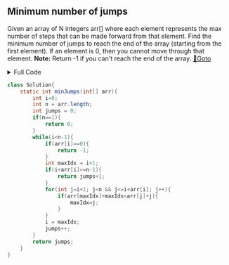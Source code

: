 ## Minimum number of jumps
Given an array of N integers arr[] where each element represents the max number of steps that can be made forward from that element. Find the minimum number of jumps to reach the end of the array (starting from the first element). If an element is 0, then you cannot move through that element.
**Note:** Return -1 if you can't reach the end of the array. [🔗Goto](https://practice.geeksforgeeks.org/problems/minimum-number-of-jumps-1587115620/1/?page=1&difficulty[]=1&status[]=unsolved&company[]=Amazon&sortBy=submissions#) 

<details>
<summary>Full Code</summary>

```java
import java.lang.*;
import java.io.*;
import java.util.*;
class GFG
 {
	public static void main (String[] args) throws IOException
	 {
	 
	    BufferedReader br = new BufferedReader(new InputStreamReader(System.in)); 
        int t = Integer.parseInt(br.readLine()); 

        while(t-- > 0){
            int size = Integer.parseInt(br.readLine());
            String[] arrStr = ((String)br.readLine()).split("\\s+");
            int[] arr= new int[size];
            for(int i = 0;i<size;i++){
                arr[i] = Integer.parseInt(arrStr[i]);
            }
            System.out.println(new Solution().minJumps(arr));
        }
	 }
	 
}
```
</details>

```java
class Solution{
    static int minJumps(int[] arr){
        int i=0;
        int n = arr.length;
        int jumps = 0;
        if(n==1){
            return 0;
        }
        while(i<n-1){
            if(arr[i]==0){
                return -1;
            }
            int maxIdx = i+1;
            if(i+arr[i]>=n-1){
                return jumps+1;
            }
            for(int j=i+1; j<n && j<=i+arr[i]; j++){
                if(arr[maxIdx]+maxIdx<arr[j]+j){
                    maxIdx=j;
                }
            }
            i = maxIdx;
            jumps++;
        }
        return jumps;
    }
}
```